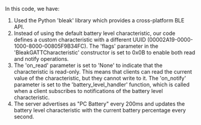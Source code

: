 In this code, we have:
1. Used the Python 'bleak' library which provides a cross-platform BLE API.
2. Instead of using the default battery level characteristic, our code defines a custom characteristic with a different UUID (00002A19-0000-1000-8000-00805F9B34FC). The 'flags' parameter in the 'BleakGATTCharacteristic' constructor is set to 0x0B to enable both read and notify operations.
3. The 'on_read' parameter is set to 'None' to indicate that the characteristic is read-only. This means that clients can read the current value of the characteristic, but they cannot write to it. The 'on_notify' parameter is set to the 'battery_level_handler' function, which is called when a client subscribes to notifications of the battery level characteristic.
4. The server advertises as "PC Battery" every 200ms and updates the battery level characteristic with the current battery percentage every second.
